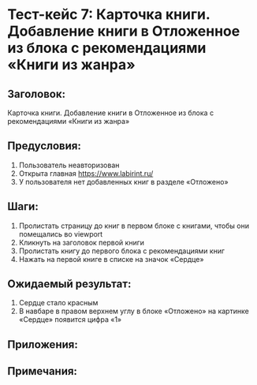 # Тест-кейс 7: Карточка книги. Добавление книги в Отложенное из блока с рекомендациями «Книги из жанра»

## Заголовок:
Карточка книги. Добавление книги в Отложенное из блока с рекомендациями «Книги из жанра»

## Предусловия:
1. Пользователь неавторизован
2. Открыта главная https://www.labirint.ru/
3. У пользователя нет добавленных книг в разделе «Отложено»

## Шаги:
1. Пролистать страницу до книг в первом блоке с книгами, чтобы они помещались во viewport
2. Кликнуть на заголовок первой книги
3. Пролистать книгу до первого блока с рекомендациями книг
4. Нажать на первой книге в списке на значок «Сердце»

## Ожидаемый результат:
1. Сердце стало красным
2. В навбаре в правом верхнем углу в блоке «Отложено» на картинке «Сердце» появится цифра «1»

## Приложения:
## Примечания: